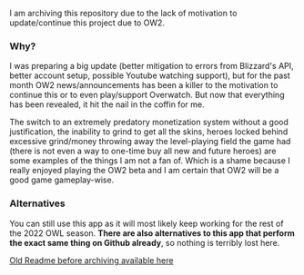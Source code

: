 I am archiving this repository due to the lack of motivation to update/continue this project due to OW2.

### Why?

I was preparing a big update (better mitigation to errors from Blizzard's API, better account setup, possible Youtube watching support), but for the past month OW2 news/announcements has been a killer to the motivation to continue this or to even play/support Overwatch. But now that everything has been revealed, it hit the nail in the coffin for me.

The switch to an extremely predatory monetization system without a good justification, the inability to grind to get all the skins, heroes locked behind excessive grind/money throwing away the level-playing field the game had (there is not even a way to one-time buy all new and future heroes) are some examples of the things I am not a fan of. Which is a shame because I really enjoyed playing the OW2 beta and I am certain that OW2 will be a good game gameplay-wise.

### Alternatives

You can still use this app as it will most likely keep working for the rest of the 2022 OWL season. **There are also alternatives to this app that perform the exact same thing on Github already**, so nothing is terribly lost here.

[Old Readme before archiving available here](README_old.md)
